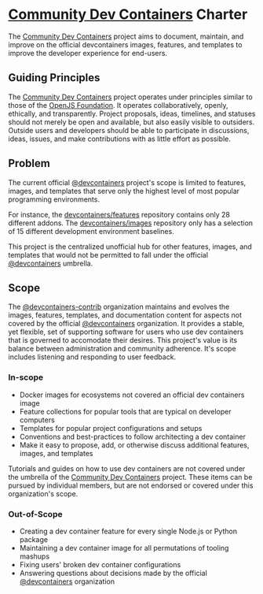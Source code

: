 <!--
This is an official document. Use AP-style title case for headings. This
document MAY be moved to a CHARTER.md or similar location if a more user-focused
README.md is provided.

The convention is "dev containers" in formal settings, but "devcontainers" in
informal settings. The official specification and documentation use "dev
containers", but most external documents use "devcontainers". Both of these are
nouns, not names, and can as such be capitalized.
-->

# [Community Dev Containers] Charter

The [Community Dev Containers] project aims to document, maintain, and improve
on the official devcontainers images, features, and templates to improve the
developer experience for end-users.

## Guiding Principles

The [Community Dev Containers] project operates under principles similar to
those of the [OpenJS Foundation]. It operates collaboratively, openly,
ethically, and transparently. Project proposals, ideas, timelines, and statuses
should not merely be open and available, but also easily visible to outsiders.
Outside users and developers should be able to participate in discussions,
ideas, issues, and make contributions with as little effort as possible.

## Problem

The current official [@devcontainers] project's scope is limited to features,
images, and templates that serve only the highest level of most popular
programming environments.

For instance, the [devcontainers/features] repository contains only 28 different
addons. The [devcontainers/images] repository only has a selection of 15
different development environment baselines.

This project is the centralized unofficial hub for other features, images, and
templates that would not be permitted to fall under the official
[@devcontainers] umbrella.

## Scope

The [@devcontainers-contrib] organization maintains and evolves the images,
features, templates, and documentation content for aspects not covered by the
official [@devcontainers] organization. It provides a stable, yet flexible, set
of supporting software for users who use dev containers that is governed to
accomodate their desires. This project's value is its balance between
administration and community adherence. It's scope includes listening and
responding to user feedback.

### In-scope

- Docker images for ecosystems not covered an official dev containers image
- Feature collections for popular tools that are typical on developer computers
- Templates for popular project configurations and setups
- Conventions and best-practices to follow architecting a dev container
- Make it easy to propose, add, or otherwise discuss additional features,
  images, and templates

Tutorials and guides on how to use dev containers are not covered under the
umbrella of the [Community Dev Containers] project. These items can be pursued
by individual members, but are not endorsed or covered under this organization's
scope.

### Out-of-Scope

- Creating a dev container feature for every single Node.js or Python package
- Maintaining a dev container image for all permutations of tooling mashups
- Fixing users' broken dev container configurations
- Answering questions about decisions made by the official [@devcontainers]
  organization

[openjs foundation]: https://openjsf.org/
[@devcontainers]: https://github.com/devcontainers
[@devcontainers-contrib]: https://github.com/devcontainers-contrib
[community dev containers]: https://github.com/devcontainers-contrib
[devcontainers/features]: https://github.com/devcontainers/features#readme
[devcontainers/images]: https://github.com/devcontainers/images#readme

